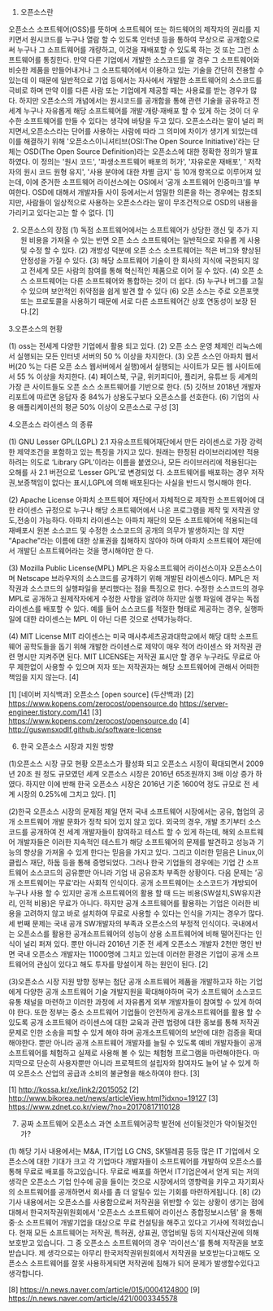 1. 오픈소스란 

 오픈소스 소프트웨어(OSS)를 뜻하며 소프트웨어 또는 하드웨어의 제작자의 권리를 지키면서 원시코드를 누구나 열람 할 수 있도록 인터넷 등을 통하여 무상으로 공개함으로써 누구나 그 소프트웨어를 개량하고, 이것을 재배포할 수 있도록 하는 것 또는 그런 소프트웨어를 통칭한다. 
만약 다른 기업에서 개발한 소스코드를 알 경우 그 소프트웨어와 비슷한 제품을 만들어내거나 그 소프트웨어에서 이용하고 있는 기술을 간단히 전용할 수 있는데 이 때문에 일반적으로 기업 등에서는 자사에서 개발한 소프트웨어의 소스코드를 극비로 하며 만약 이를 다른 사람 또는 기업에게 제공할 때는 사용료를 받는 경우가 많다.
 하지만 오픈소스의 개념에서는 원시코드를 공개함을 통해 관련 기술을 공유하고 전세계 누구나 자유롭게 해당 소프트웨어를 개발·개량·재배포 할 수 있게 하는 것이 더 우수한 소프트웨어를 만들 수 있다는 생각에 바탕을 두고 있다.
오픈소스라는 말이 널리 퍼지면서,오픈소스라는 단어를 사용하는 사람에 따라 그 의미에 차이가 생기게 되었는데 이를 해결하기 위해 '오픈소스이니셔티브(OSI:The Open Source Initiative)'라는 단체는 OSD(The Open Source Definition)라는 오픈소스에 대한 정확한 정의가 발표하였다. 
이 정의는 '원시 코드', '파생소프트웨어 배포의 허가', '자유로운 재배포', ' 저작자의 원시 코드 원형 유지', '사용 분야에 대한 차별 금지' 등 10개 항목으로 이루어져 있는데, 이에 준거한 소프트웨어 라이선스에는  OSI에서 ‘공개 소프트웨어 인증마크’를 부여한다. 
OSD에 대해서 개발자들 사이 등에서는서 엄밀한 의론을 하는 경우에는 참조되지만, 사람들이 일상적으로 사용하는 오픈소스라는 말이 무조건적으로  OSD의 내용을 가리키고 있다는고는 할 수 없다. [1]



2. 오픈소스의 장점
 (1) 독점 소프트웨어에서는 소프트웨어가 상당한 갱신 및 추가 지원 비용을 가져올 수 있는 반면 오픈 소스 소프트웨어는 일반적으로 자유롭      게 사용 및 수정 할 수 있다.
 (2) 개방성 덕분에 오픈 소스 소프트웨어는 적은 버그와 향상된 안정성을 가질 수 있다. 
 (3) 해당 소프트웨어 기술이 한 회사의 지식에 국한되지 않고 전세계 모든 사람의 참여를 통해 혁신적인 제품으로 이어 질 수 있다.
 (4) 오픈 소스 소프트웨어는 다른 소프트웨어와 통합하는 것이 더 쉽다. 
 (5) 누구나 버그를 고칠 수 있으며 보안적인 취약점을 쉽게 발견 할 수 있다
 (6) 오픈 소스는 주로 오픈포맷 또는 프로토콜을 사용하기 때문에 서로 다른 소프트웨어간 상호 연동성이 보장 된다.[2]


3.오픈소스의 현황 

 (1) oss는 전세계 다양한 기업에서 활용 되고 있다. 
 (2) 오픈 소스 운영 체제인 리눅스에서 실행되는 모든 인터넷 서버의 50 % 이상을 차지한다.
 (3) 오픈 소스인 아파치 웹서버(20 %는 다른 오픈 소스 웹서버에서 실행)에서 실행되는 사이트가 모든 웹 사이트에서 55 % 이상을 차지한다.
 (4) 페이스북, 구글, 위키피디아, 플리커, 유튜브 등 세계의 가장 큰 사이트들도 오픈 소스 소프트웨어를 기반으로 한다. 
 (5) 깃허브 2018년 개발자 리포트에 따르면 응답자 중 84%가 상용도구보다 오픈소스를 선호한다.
 (6) 기업의 사용 애플리케이션의 평균 50% 이상이 오픈소스로 구성 [3]


4.오픈소스 라이센스 의 종류

 (1) GNU Lesser GPL(LGPL) 2.1
   자유소프트웨어재단에서 만든 라이센스로 가장 강력한 제약조건을 포함하고 있는 특징을 가지고 있다.  원래는 한정된 라이브러리에만 적용   하려는 의도로 ‘Library GPL’이라는 이름을 붙였으나, 모든 라이브러리에 적용된다는 오해를 사 2.1 버전으로 ‘Lesser GPL’로 변경되었   다. 소프트웨어를 배포하는 경우 저작권,보증책임이 없다는 표시,LGPL에 의해 배포된다는 사실을 반드시 명시해야 한다.

 (2) Apache License
   아파치 소프트웨어 재단에서 자체적으로 제작한 소프트웨어에 대한 라이센스 규정으로 누구나 해당 소프트웨어에서 나온 프로그램을 제작 및   저작권 양도,전송이 가능하다.
  아파치 라이센스는 아파치 재단의 모든 소프트웨어에 적용되는데 재배포시 원본 소스코드 및 수정한 소스코드의 공개의 의무가 발생하지는 않   지만 “Apache”라는 이름에 대한 상표권을 침해하지 않아야 하며 아파치 소프트웨어 재단에서 개발딘 소프트웨어라는 것을 명시해야만 한     다.

(3) Mozilla Public License(MPL)
   MPL은 자유소프트웨어 라이선스이자 오픈소스이며 Netscape 브라우저의 소스코드를 공개하기 위해 개발된 라이센스이다. MPL은 저작권과     소스코드의 실행파일을 분리했다는 점을 특징으로 한다. 수정한 소스코드의 경우 MPL로 공개하고 원제작자에게 수정한 사항을 알려야 하지만   실행 파일에 경우는 독점 라이센스를 배포할 수 있다. 예를 들어 소스코드를 적절한 형태로 제공하는 경우, 실행파일에 대한 라이센스는 MPL   이 아닌 다른 것으로 선택가능하다.

(4) MIT License
   MIT 라이센스는 미국 매사추세츠공과대학교에서 해당 대학 소프트웨어 공학도들을 돕기 위해 개발한 라이센스로 제약이 매우 적어 라이센스   와 저작권 관련 명시만 지켜주면 된다.
  MIT LICENSE는 저작권 표시만 할 경우 누구라도 무료로 아무 제한없이 사용할 수 있으며 저자 또는 저작권자는 해당 소프트웨어에 관해서     어떠한 책임을 지지 않는다. [4]


[1] [네이버 지식백과] 오픈소스 [open source] (두산백과)
[2] https://www.kopens.com/zerocost/opensource.do https://server-engineer.tistory.com/141
[3] https://www.kopens.com/zerocost/opensource.do
[4] http://guswnsxodlf.github.io/software-license

6. 한국 오픈소스 시장과 지원 방향

(1)오픈소스 시장 규모 현황
  오픈소스가 활성화 되고 오픈소스 시장이 확대되면서 2009년 20조 원 정도 규모였던 세계 오픈소스 시장은 2016년 65조원까지 3배 이상 증가 하였다. 하지만 이에 반해 한국 오픈소스 시장은 2016년 기준 1600억 정도 규모로 전 세계 시장의 0.25%에 그치고 있다. [1]

(2)한국 오픈소스 시장의 문제점
  제일 먼저 국내 소프트웨어 시장에서는 공유, 협업의 공개 소프트웨어 개발 문화가 정착 되어 있지 않고 있다. 외국의 경우, 개발 초기부터 소스 코드를 공개하여 전 세계 개발자들이 참여하고 테스트 할 수 있게 하는데, 해외 소프트웨어 개발자들은 이러한 지속적인 테스트가 해당 소프트웨어의 문제를 발견하고 성능과 기능의 향상을 가져올 수 있게 한다는 믿음을 가지고 있다. 그리고 이러한 믿음은 Linux,이클립스 재단, 하둡 등을 통해 증명되었다. 그러나 한국 기업들의 경우에는 기업 간 소프트웨어 소스코드의 공유뿐만 아니라 기업 내 공유조차 부족한 상황이다.
  다음 문제는 ’공개 소프트웨어는 무료‘라는 사회적 인식이다. 공개 소프트웨어는 소스코드가 개방되어 누구나 사용 할 수 있지만 공개 소프트웨어의 활용 할 때 드는 비용(SW설치,SW유지관리, 인적 비용)은 무료가 아니다. 하지만 공개 소프트웨어를 활용하는 기업은 이러한 비용을 고려하지 않고 바로 설치하여 무료로 사용할 수 있다는 인식을 가지는 경우가 많다.
  세 번째 문제는 국내 공개 SW개발자의 부족과 오픈소스의 부정적 인식이다. 국내에서는 오픈소스를 활용한 공개소프트웨어의 성능이 상용 소프트웨어에 비해 떨어진다는 인식이 널리 퍼져 있다. 뿐만 아니라 2016년 기준 전 세계 오픈소스 개발자 2천만 명인 반면 국내 오픈소스 개발자는 11000명에 그치고 있는데 이러한 환경은 기업이 공개 소프트웨어의 관심이 있다고 해도 투자를 망설이게 하는 원인이 된다. [2]

(3)오픈소스 시장 지원 방향
  정부는 첨단 공개 소프트웨어 제품을 개발하고자 하는 기업에게 다양한 공개 소프트웨어 기술 개발지원을 확대해야하며 국가 소프트웨어 소스코드 유통 채널을 마련하고 이러한 과정에 서 자유롭게 외부 개발자들이 참여할 수 있게 하여야 한다. 또한 정부는 중소 소프트웨어 기업들이 안전하게 공개소프트웨어를 활용 할 수 있도록 공개 소프트웨어 라이센스에 대한 교육과 관련 법령에 대한 홍보를 통해 저작권 문제로 인한 소송을 피할 수 있게 해야 하며 공개소프트웨어의 보안에 대한 검증을 확대해야한다. 뿐만 아니라 공개 소프트웨어 개발자를 늘릴 수 있도록 예비 개발자들이 공개소프트웨어를 체험하고 실제로 사용해 볼 수 있는 체험형 프로그램을 마련해야한다. 마지막으로 단순히 사용자뿐만 아니라 프로젝트의 설립자와 참여자도 늘어 날 수 있게 하여 오픈소스 산업의 공급과 소비의 불균형을 해소하여야 한다. [3]




[1] http://kossa.kr/xe/link2/2015052
[2] http://www.bikorea.net/news/articleView.html?idxno=19127
[3] https://www.zdnet.co.kr/view/?no=20170817110128


7. 공짜 소프트웨어 오픈소스 과연 소프트웨어공학 발전에 선이될것인가 악이될것인가?

(1) 해당 기사 내용에서는 M&A, IT기업 LG CNS, SK텔레콤 등등 많은 IT 기업에서 오픈소스에 대한 기대가 크고 각 기업마다 개발자들이 소프트웨어를 개발하여 오픈소스를 통해 무료로 배포를 하고있습니다. 
무료로 배포를 하면서 IT기업은에서 얻게 되는 저의 생각은 오픈소스 기업 인수에 공을 들이는 것으로 시장에서의 영향력을 키우고 자기회사의 소프트웨어를 공개하면서 회사를 좀 더 알릴수 있는 기회를 마련하게됩니다. [8]
(2) 기사 내용에서는 오픈소스를 사용함으로써 저작권을 위반할 수 있는 상황이 생기는 점에 대해서 한국저작권위원회에서 '오픈소스 소프트웨어 라이선스 종합정보시스템' 을 통해 중·소 소프트웨어 개발기업을 대상으로 무료 컨설팅을 해주고 있다고 기사에 적혀있습니다. 
현재 모든 소프트웨어는 저작권, 특허권, 상표권, 영업비밀 등의 지식재산권에 의해 보호받고 있습니다. 그 중 오픈소스 소프트웨어의 경우 '라이선스'를 통해 저작권을 보호받습니다. 제 생각으로는 아무리 한국저작권위원회에서 저작권을 보호받는다고해도 오픈소스 소프트웨어를 잘못 사용하게되면 저작권에 침해가 되어 문제가 발생할수있다고생각합니다.

[8] https://n.news.naver.com/article/015/0004124800
[9] https://n.news.naver.com/article/421/0003345578
